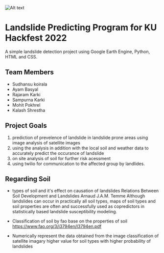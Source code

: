 <img src="../Predictor.png" alt="Alt text" title="Optional title">

# Landslide Predicting Program for KU Hackfest 2022
 A simple landslide detection project using Google Earth Engine, Python, HTML and CSS. 


## Team Members
- Sudhansu koirala
- Ayam Basyal 
- Rajaram Karki
- Sampurna Karki
- Mohit Pokhrel
- Kalash Shrestha 



## Project Goals
1. prediction of prevelence of landslide in landslide prone areas using image analysis of satellite images
2. using the analysis in addition with the local soil and weather data to accurately predict the occurance of landslide
3. on site analysis of soil for further risk acessment 
4. using twilio for communication to the affected group by landlides.



## Regarding Soil

* types of soil and it's effect on causation of landslides
    Relations Between Soil Development and Landslides
    Arnaud J.A.M. Temme
    Although landslides can occur in practically all soil types, maps of soil types and soil properties are often and successfully used as copredictors in statistically based landslide susceptibility modeling.

*   Classification of soil by fao base on the properties of soil
    https://www.fao.org/3/i3794en/I3794en.pdf

*   Numerically represent the data obtained from the image classification of satellite imagary
    higher value for soil types with higher probability of landslides

